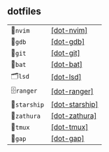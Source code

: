 ## dotfiles

<div align="center">

|              |                                                      |
| ------------ | ---------------------------------------------------- |
| 📝`nvim`     | [[dot-nvim]](./src/linux/dot-nvim/nvim/)             |
| 🐞`gdb`      | [[dot-gdb]](./src/linux/dot-gdb/gdb/)                |
| 🐙`git`      | [[dot-git]](./src/linux/dot-git/git/)                |
| 🦇`bat`      | [[dot-bat]](./src/linux/dot-bat/bat/)                |
| 🗂️`lsd`      | [[dot-lsd]](./src/linux/dot-lsd/lsd/)                |
| 🗄️`ranger`   | [[dot-ranger]](./src/linux/dot-ranger/ranger/)       |
| 🚀`starship` | [[dot-starship]](./src/linux/dot-starship/starship/) |
| 📖`zathura`  | [[dot-zathura]](./src/linux/dot-zathura/zathura/)    |
| 🔲`tmux`     | [[dot-tmux]](./src/linux/dot-tmux/tmux/)             |
| 🧮`gap`      | [[dot-gap]](./src/linux/dot-gap/gap/)                |

</div>
